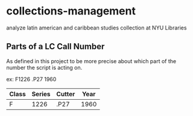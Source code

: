 # collections-management
analyze latin american and caribbean studies collection at NYU Libraries

## Parts of a LC Call Number
As defined in this project to be more precise about which part of the number the script is acting on.

ex: F1226 .P27 1960

| Class | Series | Cutter | Year |
|-------|--------|--------|------|
|   F   |  1226  |  .P27  | 1960 |
